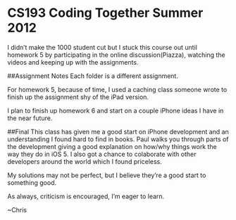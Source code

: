 # CS193 Coding Together Summer 2012

I didn’t make the 1000 student cut but I stuck this course out until homework 5 by participating in the online discussion(Piazza), watching the videos and keeping up with the assignments.

##Assignment Notes
Each folder is a different assignment.

For homework 5, because of time, I used a caching class someone wrote to finish up the assignment shy of the iPad version.

I plan to finish up homework 6 and start on a couple iPhone ideas I have in the near future.

##Final
This class has given me a good start on iPhone development and an understanding I found hard to find in books. Paul walks you through parts of the development giving a good explanation on how/why things work the way they do in iOS 5. I also got a chance to colaborate with other developers around the world which I found priceless.

My solutions may not be perfect, but I believe they’re a good start to something good.

As always, criticism is encouraged, I’m eager to learn.

~Chris
